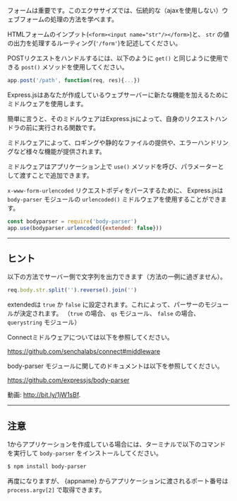 フォームは重要です。このエクササイズでは、伝統的な（ajaxを使用しない）ウェブフォームの処理の方法を学べます。

HTMLフォームのインプット(`<form><input name="str"/></form>`)と、
 `str` の値の出力を処理するルーティング(`'/form'`)を記述してください。

POSTリクエストをハンドルするには、以下のように `get()` と同じように使用できる `post()` メソッドを使用してください。

```js
app.post('/path', function(req, res){...})
```

Express.jsはあなたが作成しているウェブサーバーに新たな機能を加えるためにミドルウェアを使用します。

簡単に言うと、そのミドルウェアはExpress.jsによって、自身のリクエストハンドラの前に実行される関数です。

ミドルウェアによって、ロギングや静的なファイルの提供や、エラーハンドリングなど様々な機能が提供されます。

ミドルウェアはアプリケーション上で `use()` メソッドを呼び、パラメーターとして渡すことで追加できます。

`x-www-form-urlencoded` リクエストボディをパースするために、
Express.jsは `body-parser` モジュールの `urlencoded()` ミドルウェアを使用することができます。

```js
const bodyparser = require('body-parser')
app.use(bodyparser.urlencoded({extended: false}))
```


-----------------------------

## ヒント

以下の方法でサーバー側で文字列を出力できます（方法の一例に過ぎません）。

```js
req.body.str.split('').reverse().join('')
```

extendedは `true` か `false` に設定されます。これによって、パーサーのモジュールが決定されます。
（`true` の場合、 `qs` モジュール、 `false` の場合、 `querystring` モジュール）

Connectミドルウェアについては以下を参照してください。

  https://github.com/senchalabs/connect#middleware

body-parser モジュールに関してのドキュメントは以下を参照してください。

  https://github.com/expressjs/body-parser

動画: http://bit.ly/1jW1sBf.

-----------------------------

## 注意

1からアプリケーションを作成している場合には、ターミナルで以下のコマンドを実行して `body-parser` をインストールしてください。

```sh
$ npm install body-parser
```

再度になりますが、 {appname} からアプリケーションに渡されるポート番号は `process.argv[2]` で取得できます。
